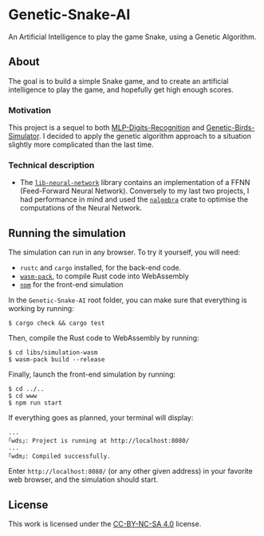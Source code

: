 # Genetic-Snake-AI
An Artificial Intelligence to play the game Snake, using a Genetic Algorithm.

## About
The goal is to build a simple Snake game, and to create an artificial intelligence to play the game, and hopefully get high enough scores.

### Motivation
This project is a sequel to both [MLP-Digits-Recognition](https://github.com/Red-Rapious/MLP-Digits-Recognition) and [Genetic-Birds-Simulator](https://github.com/Red-Rapious/Genetic-Birds-Simulator). I decided to apply the genetic algorithm approach to a situation slightly more complicated than the last time. 

### Technical description
- The [`lib-neural-network`](libs/neural-network/src/lib.rs) library contains an implementation of a FFNN (Feed-Forward Neural Network). Conversely to my last two projects, I had performance in mind and used the [`nalgebra`](https://www.nalgebra.org) crate to optimise the computations of the Neural Network.

## Running the simulation

The simulation can run in any browser. To try it yourself, you will need:
- `rustc` and `cargo` installed, for the back-end code.
- [`wasm-pack`](https://rustwasm.github.io/wasm-pack/installer/), to compile Rust code into WebAssembly
- [`npm`](https://www.npmjs.com/get-npm) for the front-end simulation

In the `Genetic-Snake-AI` root folder, you can make sure that everything is working by running:
```console
$ cargo check && cargo test
```
Then, compile the Rust code to WebAssembly by running:
```console
$ cd libs/simulation-wasm
$ wasm-pack build --release
```
Finally, launch the front-end simulation by running:
```console
$ cd ../..
$ cd www
$ npm run start
```

If everything goes as planned, your terminal will display:
```console
...
｢wds｣: Project is running at http://localhost:8080/
...
｢wdm｣: Compiled successfully.
```

Enter `http://localhost:8080/` (or any other given address) in your favorite web browser, and the simulation should start.

## License
This work is licensed under the [CC-BY-NC-SA 4.0](https://creativecommons.org/licenses/by-nc-sa/4.0/) license.